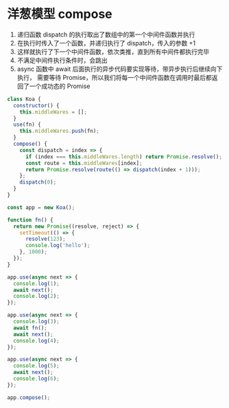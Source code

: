 # 洋葱模型 compose

1. 递归函数 dispatch 的执行取出了数组中的第一个中间件函数并执行
2. 在执行时传入了一个函数，并递归执行了 dispatch，传入的参数 +1
3. 这样就执行了下一个中间件函数，依次类推，直到所有中间件都执行完毕
4. 不满足中间件执行条件时，会跳出
5. async 函数中 await 后面执行的异步代码要实现等待，带异步执行后继续向下执行，
  需要等待 Promise，所以我们将每一个中间件函数在调用时最后都返回了一个成功态的 Promise


```js
class Koa {
  constructor() {
    this.middleWares = [];
  }
  use(fn) {
    this.middleWares.push(fn);
  }
  compose() {
    const dispatch = index => {
      if (index === this.middleWares.length) return Promise.resolve();
      const route = this.middleWares[index];
      return Promise.resolve(route(() => dispatch(index + 1)));
    };
    dispatch(0);
  }
}

const app = new Koa();

function fn() {
  return new Promise((resolve, reject) => {
    setTimeout(() => {
      resolve(123);
      console.log('hello');
    }, 1000);
  });
}

app.use(async next => {
  console.log(1);
  await next();
  console.log(2);
});

app.use(async next => {
  console.log(3);
  await fn();
  await next();
  console.log(4);
});

app.use(async next => {
  console.log(5);
  await next();
  console.log(6);
});

app.compose();
```
